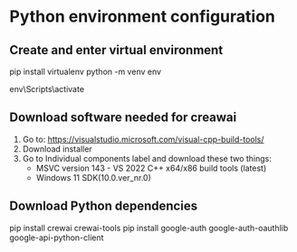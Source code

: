 # Python environment configuration

## Create and enter virtual environment
pip install virtualenv 
python -m venv env

env\Scripts\activate

## Download software needed for creawai
1. Go to: https://visualstudio.microsoft.com/visual-cpp-build-tools/
2. Download installer
3. Go to Individual components label and download these two things:
    - MSVC version 143 - VS 2022 C++ x64/x86 build tools (latest)
    - Windows 11 SDK(10.0.ver_nr.0)

## Download Python dependencies
pip install crewai crewai-tools
pip install google-auth google-auth-oauthlib google-api-python-client

